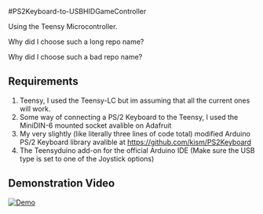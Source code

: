 #PS2Keyboard-to-USBHIDGameController

Using the Teensy Microcontroller.

Why did I choose such a long repo name?

Why did I choose such a bad repo name?

## Requirements
1. Teensy, I used the Teensy-LC but im assuming that all the current ones will work.
2. Some way of connecting a PS/2 Keyboard to the Teensy, I used the MiniDIN-6 mounted socket avalible on Adafruit
3. My very slightly (like literally three lines of code total) modified Arduino PS/2 Keyboard library avalible at https://github.com/kism/PS2Keyboard
4. The Teensyduino add-on for the official Arduino IDE (Make sure the USB type is set to one of the Joystick options)

## Demonstration Video

[![Demo](https://img.youtube.com/vi/qDycjvavt3w/0.jpg)](https://www.youtube.com/watch?v=qDycjvavt3w)

